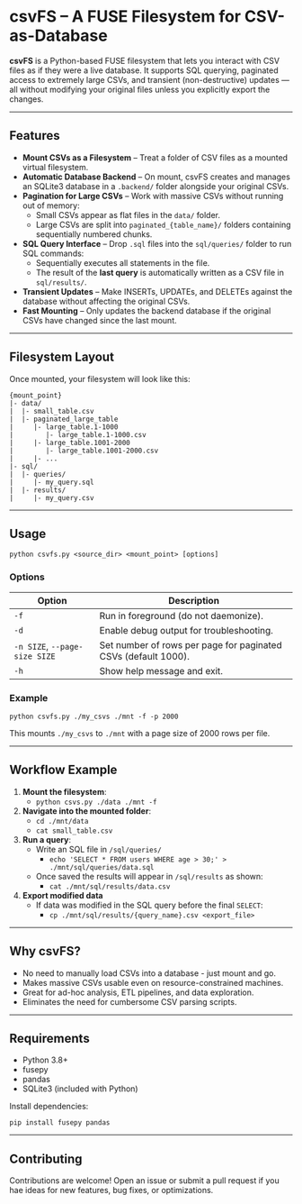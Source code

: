 # csvFS – A FUSE Filesystem for CSV-as-Database  

**csvFS** is a Python-based FUSE filesystem that lets you interact with CSV files as if they were a live database. It supports SQL querying, paginated access to extremely large CSVs, and transient (non-destructive) updates — all without modifying your original files unless you explicitly export the changes.  

---

## Features  

- **Mount CSVs as a Filesystem** – Treat a folder of CSV files as a mounted virtual filesystem.  
- **Automatic Database Backend** – On mount, csvFS creates and manages an SQLite3 database in a `.backend/` folder alongside your original CSVs.  
- **Pagination for Large CSVs** – Work with massive CSVs without running out of memory:
  - Small CSVs appear as flat files in the `data/` folder.
  - Large CSVs are split into `paginated_{table_name}/` folders containing sequentially numbered chunks.  
- **SQL Query Interface** – Drop `.sql` files into the `sql/queries/` folder to run SQL commands:
  - Sequentially executes all statements in the file.
  - The result of the **last query** is automatically written as a CSV file in `sql/results/`.  
- **Transient Updates** – Make INSERTs, UPDATEs, and DELETEs against the database without affecting the original CSVs.  
- **Fast Mounting** – Only updates the backend database if the original CSVs have changed since the last mount.  

---

## Filesystem Layout  

Once mounted, your filesystem will look like this:  

```
{mount_point}
|- data/
|  |- small_table.csv
|  |- paginated_large_table
|     |- large_table.1-1000
|        |- large_table.1-1000.csv
|     |- large_table.1001-2000
|        |- large_table.1001-2000.csv
|     |- ...
|- sql/
|  |- queries/
|     |- my_query.sql
|  |- results/
|     |- my_query.csv
```

---

## Usage

`python csvfs.py <source_dir> <mount_point> [options]`

### Options

| **Option** | **Description** |
| --- | --- |
| `-f` | Run in foreground (do not daemonize). |
| `-d` | Enable debug output for troubleshooting. |
| `-n SIZE`, `--page-size SIZE` | Set number of rows per page for paginated CSVs (default 1000). |
| `-h` | Show help message and exit. |

### Example

`python csvfs.py ./my_csvs ./mnt -f -p 2000`

This mounts `./my_csvs` to `./mnt` with a page size of 2000 rows per file.

---

## Workflow Example

1. **Mount the filesystem**:
    - `python csvs.py ./data ./mnt -f`
2. **Navigate into the mounted folder**:
    - `cd ./mnt/data`
    - `cat small_table.csv`
3. **Run a query**:
    - Write an SQL file in `/sql/queries/`
        - `echo 'SELECT * FROM users WHERE age > 30;' > ./mnt/sql/queries/data.sql`
    - Once saved the results will appear in `/sql/results` as shown:
        - `cat ./mnt/sql/results/data.csv`
4. **Export modified data**
    - If data was modified in the SQL query before the final `SELECT`:
        - `cp ./mnt/sql/results/{query_name}.csv <export_file>`

---

## Why csvFS?

- No need to manually load CSVs into a database - just mount and go.
- Makes massive CSVs usable even on resource-constrained machines.
- Great for ad-hoc analysis, ETL pipelines, and data exploration.
- Eliminates the need for cumbersome CSV parsing scripts.

---

## Requirements

- Python 3.8+
- fusepy
- pandas
- SQLite3 (included with Python)

Install dependencies:

`pip install fusepy pandas`

---

## Contributing

Contributions are welcome! Open an issue or submit a pull request if you hae ideas for new features, bug fixes, or optimizations.
